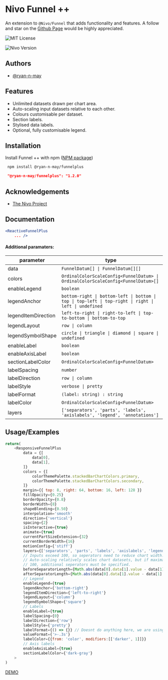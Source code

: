 
# Nivo Funnel ++

An extension to `@Nivo/Funnel` that adds functionality and features. 
A follow and star on the [Github Page](https://github.com/ryan-n-may/nivo_responsivefunnelplus)
would be highly appreciated. 


![MIT License](https://img.shields.io/badge/License-MIT-green.svg) 

![Nivo Version](https://img.shields.io/badge/Nivo-0.85.1-blue)
## Authors

- [@ryan-n-may](https://www.github.com/ryan-n-may)


## Features

- Unlimited datasets drawn per chart area.
- Auto-scaling input datasets relative to each other.  
- Colours customisable per dataset.
- Section labels.
- Stylised data labels. 
- Optional, fully customisable legend. 



## Installation

Install Funnel ++ with npm
([NPM package](https://www.npmjs.com/package/@ryan-n-may/funnelplus?activeTab=readme))
```bash
 npm install @ryan-n-may/funnelplus
```
```json
 "@ryan-n-may/funnelplus": "1.2.0"
```

## Acknowledgements

 - [The Nivo Project](https://github.com/plouc/nivo)


## Documentation
```jsx
<ReactiveFunnelPlus
    ... />
```
#### Additional paramaters:
| parameter                | type                                  
|--------------------------|---------------------------------------
| data                     | `FunnelDatum[] \| FunnelDatum[][]`
| colors                   | `OrdinalColorScaleConfig<FunnelDatum> \| OrdinalColorScaleConfig<FunnelDatum>[]`
| enableLegend             | `boolean`
| legendAnchor             | `bottom-right \| bottom-left \| bottom \| top \| top-left \| top-right \| right \| left \| undefined`
| legendItemDirection      | `left-to-right \| right-to-left \| top-to-bottom \| bottom-to-top`
| legendLayout             | `row \| column`
| legendSymbolShape        | `circle \| triangle \| diamond \| square \| undefined`
| enableLabel              | `boolean`
| enableAxisLabel          | `boolean`
| sectionLabelColor        | `OrdinalColorScaleConfig<FunnelDatum>`
| labelSpacing             | `number`
| labelDirection           | `row \| column`
| labelStyle               | `verbose \| pretty`
| labelFormat              | `(label: string) : string`
| labelColor               | `OrdinalColorScaleConfig<FunnelDatum>`
| layers                   | `['separators', 'parts', 'labels', 'axislabels', 'legend', 'annotations']`


## Usage/Examples

```javascript
return(
    <ResponsiveFunnelPlus
        data = {[
            data[0],
            data[1],
        ]}
        colors = {[
            colorThemePalette.stackedBarChartColors.primary, 
            colorThemePalette.stackedBarChartColors.secondary, 
        ]}
        margin={{ top: 8, right: 64, bottom: 16, left: 128 }}
        fillOpacity={0.25}
        borderOpacity={0.8}
        borderWidth={8}
        shapeBlending={0.50}
        interpolation='smooth'
        direction={'vertical'}
        spacing={2}
        isInteractive={true}
        animate={true}
        currentPartSizeExtension={32}
        currentBorderWidth={16}
        motionConfig={'stiff'} 
        layers={['separators', 'parts', 'labels', 'axislabels', 'legend', 'annotations']}
        // Inputs exceed 100, so seperators need to reduce chart width.
        // Auto-scaling relatively scales chart datasets, but if maximal chart dataset exceeds
        // 100, additional seperators must be specified. 
        beforeSeparatorLength={Math.abs(data[0].data[1].value - data[1].data[1].value)}
        afterSeparatorLength={Math.abs(data[0].data[1].value - data[1].data[1].value)}
        // Legend
        enableLegend={true}
        legendAnchor={'bottom-right'}
        legendItemDirection={'left-to-right'}
        legendLayout={'column'}
        legendSymbolShape={'square'}         
        // Labels
        enableLabel={true}
        labelSpacing={0}
        labelDirection={'row'}
        labelStyle={'pretty'}
        labelFormat={() => {}} // Doesnt do anything here, we are using 'pretty'
        valueFormat={'>-.3s'}
        labelColor={{from: 'color', modifiers:[['darker', 1]]}}
        // Axis labels
        enableAxisLabel={true} 
        sectionLabelColor={'dark-gray'}
    >
)
```

[DEMO]("github.com/ryan-n-may/nivo_responsivefunnelplus/blob/main/githubimages/CHART_DEMO.png")

